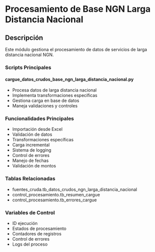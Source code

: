 # Procesamiento de Base NGN Larga Distancia Nacional

## Descripción
Este módulo gestiona el procesamiento de datos de servicios de larga distancia nacional NGN.

### Scripts Principales

#### cargue_datos_crudos_base_ngn_larga_distancia_nacional.py
- Procesa datos de larga distancia nacional
- Implementa transformaciones específicas
- Gestiona carga en base de datos
- Maneja validaciones y controles

### Funcionalidades Principales
- Importación desde Excel
- Validación de datos
- Transformaciones específicas
- Carga incremental
- Sistema de logging
- Control de errores
- Manejo de fechas
- Validación de montos

### Tablas Relacionadas
- fuentes_cruda.tb_datos_crudos_ngn_larga_distancia_nacional
- control_procesamiento.tb_resumen_cargue
- control_procesamiento.tb_errores_cargue

### Variables de Control
- ID ejecución
- Estados de procesamiento
- Contadores de registros
- Control de errores
- Logs del proceso
